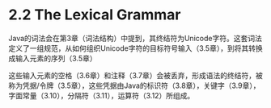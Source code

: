 # 2.2 The Lexical Grammar

Java的词法会在第3章（词法结构）中提到，其终结符为Unicode字符。这套词法定义了一组规范，从如何组织Unicode字符的目标符号输入（3.5章），到将其转换成输入元素的序列（3.5章）

这些输入元素的空格（3.6章）和注释（3.7章）会被丢弃，形成语法的终结符，被称为凭据/令牌（3.5章），这些凭据由Java的标识符（3.8章），关键字（3.9章），字面常量（3.10），分隔符（3.11），运算符（3.12）所组成。
